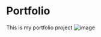 # Portfolio
This is my portfolio project
![image](https://user-images.githubusercontent.com/116757927/212781733-c47a5bfb-c08f-4ef8-88a1-a846b8d1f735.png)
